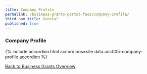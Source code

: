 ```yaml
---
title: Company Profile
permalink: /business-grants-portal-faqs/company-profile/
third_nav_title: General
published: true
---
```


### Company Profile

{% include accordion.html accordions=site.data.acc005-company-profile.accordion %}

[Back to Business Grants Overview](/business-grants-portal/)